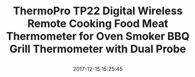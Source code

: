 ---
title: > #shorten me
  ThermoPro TP22 Digital Wireless Remote Cooking Food Meat Thermometer for Oven Smoker BBQ Grill Thermometer with Dual Probe
name: >
  ThermoPro TP22 Digital Wireless Remote Cooking Food Meat Thermometer for Oven Smoker BBQ Grill Thermometer with Dual Probe
date: "2017-12-15 15:25:45"
buy_now: "https://www.amazon.com/ThermoPro-TP22-Wireless-Meat-Thermometer/dp/B01LETF6Q8?psc=1&SubscriptionId=AKIAIA5RBQIWQVTCUEUQ&tag=coldcutdeals-20&linkCode=xm2&camp=2025&creative=165953&creativeASIN=B01LETF6Q8"
description_markdown: >-

  - 【Lifetime Sensor Probe Warranty】Although the sensor probe is rigidly produced, after a long-time period of use, a few amount units could experience incorrect temperature readings problem caused by careless or improper use. We will provide you a brand-new sensor probe, free of charge!

  - 【Wireless Monitor & Dual Probe】Wireless digital cooking thermometer with dual probe allows you to monitor two kinds of meat or oven temperature at the same time; Remote range up to 300 feet away, no longer need to continuously be in the kitchen to monitor cooking progress

  - 【Cooking Mode】Wireless meat thermometer with programmed temperatures includes 9 types of meat settings and their various doneness levels recommended by USDA; All temperatures can be reprogrammed to set cooking temperatures to suit your personal taste

  - 【Timer setting】BBQ thermometer features count up and countdown setting; Maximum countdown timer setting up to 99 hours and 59 minutes, perfect for long cooks; Receiver will beep and the LCD backlight will turn on once current temperature reaches preset temperature

  - 【Hassle-Free Setup】No synchronization required once the food thermometer is received, say goodbye to the tedious setup steps; Simply insert batteries included in the package contents and the oven thermometer are ready for use!


tweet_id_str: "941690750710018049"
price: "$99.99"
list_price: "$119.99"
deal_price: "$50.99"
you_save: "$49.00 (49%)"
asin: "B01LETF6Q8"
image: "https://images-na.ssl-images-amazon.com/images/I/51hSNYomt8L.jpg"
---
